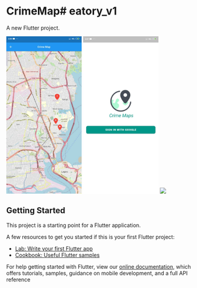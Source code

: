# CrimeMap# eatory_v1

A new Flutter project.

<img src="https://github.com/Rayredignton/Crime-Map/blob/master/screenShots/a.jpeg" width="200"> <img src="https://github.com/Rayredignton/Crime-Map/blob/master/screenShots/b.jpeg" width="200"> <img src="https:/https://github.com/Rayredignton/Crime-Map/blob/master/screenShots/i.jpeg" width="200">

## Getting Started

This project is a starting point for a Flutter application.

A few resources to get you started if this is your first Flutter project:

- [Lab: Write your first Flutter app](https://flutter.dev/docs/get-started/codelab)
- [Cookbook: Useful Flutter samples](https://flutter.dev/docs/cookbook)

For help getting started with Flutter, view our
[online documentation](https://flutter.dev/docs), which offers tutorials,
samples, guidance on mobile development, and a full API reference
